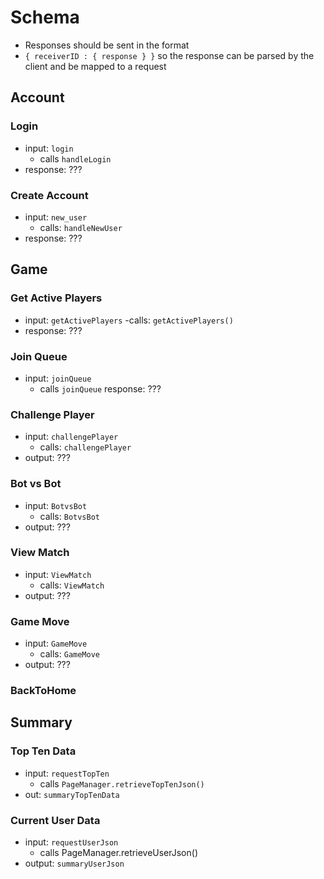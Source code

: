 # Schema
- Responses should be sent in the format
- `{ receiverID : { response } }` so the response can be parsed by the client and be mapped to a request

## Account
### Login
- input: `login`
	- calls `handleLogin`
- response: ???
### Create Account
- input: `new_user`
	- calls: `handleNewUser`
- response: ???

## Game
### Get Active Players
- input: `getActivePlayers`
	-calls: `getActivePlayers()`
- response: ???
### Join Queue
- input: `joinQueue`
	- calls `joinQueue`
response: ???
### Challenge Player
- input: `challengePlayer`
	- calls: `challengePlayer`
- output: ???
### Bot vs Bot
- input: `BotvsBot`
	- calls: `BotvsBot`
- output: ???
### View Match
- input: `ViewMatch`
	- calls: `ViewMatch`
- output: ???
### Game Move
- input: `GameMove`
	- calls: `GameMove`
- output: ???
### BackToHome
## Summary
### Top Ten Data
- input: `requestTopTen`
	- calls `PageManager.retrieveTopTenJson()`
- out: `summaryTopTenData`
### Current User Data
- input: `requestUserJson`
	- calls PageManager.retrieveUserJson()
- output: `summaryUserJson`

